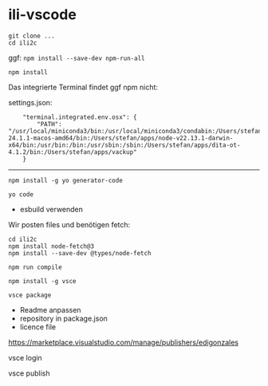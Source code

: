 # ili-vscode


```
git clone ...
cd ili2c
```

ggf: `npm install --save-dev npm-run-all`

```
npm install
```

Das integrierte Terminal findet ggf npm nicht:

settings.json:
```
    "terminal.integrated.env.osx": {
        "PATH": "/usr/local/miniconda3/bin:/usr/local/miniconda3/condabin:/Users/stefan/.sdkman/candidates/maven/current/bin:/Users/stefan/.sdkman/candidates/jbang/current/bin:/Users/stefan/.sdkman/candidates/jbake/current/bin:/Users/stefan/.sdkman/candidates/java/current/bin:/Users/stefan/.sdkman/candidates/groovy/current/bin:/Users/stefan/.sdkman/candidates/gradle/current/bin:/Users/stefan/bin:/usr/local/bin:/Users/stefan/apps/graalpy-24.1.1-macos-amd64/bin:/Users/stefan/apps/node-v22.13.1-darwin-x64/bin:/usr/bin:/bin:/usr/sbin:/sbin:/Users/stefan/apps/dita-ot-4.1.2/bin:/Users/stefan/apps/vackup"
    }
```




---------------------------

```
npm install -g yo generator-code
```

```
yo code
```
- esbuild verwenden


Wir posten files und benötigen fetch:
```
cd ili2c
npm install node-fetch@3
npm install --save-dev @types/node-fetch
```

```
npm run compile
```

```
npm install -g vsce
```

```
vsce package
```
- Readme anpassen
- repository in package.json
- licence file


https://marketplace.visualstudio.com/manage/publishers/edigonzales

vsce login <publisher id>

vsce publish